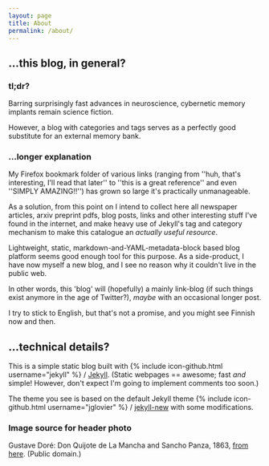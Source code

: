 ```yaml
---
layout: page
title: About
permalink: /about/
---
```


## ...this blog, in general?

### tl;dr?

Barring surprisingly fast advances in neuroscience, cybernetic memory implants remain science fiction.

However, a blog with categories and tags serves as a perfectly good substitute for an external memory bank.

### ...longer explanation

My Firefox bookmark folder of various links (ranging from ''huh, that's interesting, I'll read that later'' to ''this is a great reference'' and even ''SIMPLY AMAZING!!'') has grown so large it's practically unmanageable.

As a solution, from this point on I intend to collect here all newspaper articles, arxiv preprint pdfs, blog posts, links and other interesting stuff I've found in the internet, and make heavy use of Jekyll's tag and category mechanism to make this catalogue an *actually useful resource*.

Lightweight, static, markdown-and-YAML-metadata-block based blog platform seems good enough tool for this purpose. As a side-product, I have now myself a new blog, and I see no reason why it couldn't live in the public web.

In other words, this 'blog' will (hopefully) a mainly link-blog (if such things exist anymore in the age of Twitter?),
*maybe* with an occasional longer post.

I try to stick to English, but that's not a promise, and you might see Finnish now and then.

## ...technical details?

This is a simple static blog built with
{% include icon-github.html username="jekyll" %} /
[Jekyll](https://github.com/jekyll/jekyll).
(Static webpages == awesome; fast *and* simple!
However, don't expect I'm going to implement comments too soon.)

The theme you see is based on the default Jekyll theme
{% include icon-github.html username="jglovier" %} /
[jekyll-new](https://github.com/jglovier/jekyll-new) with some modifications.

### Image source for header photo

Gustave Doré: Don Quijote de La Mancha and Sancho Panza, 1863, [from here](https://commons.wikimedia.org/wiki/File:Don_Quijote_and_Sancho_Panza.jpg).
(Public domain.)



